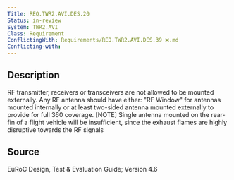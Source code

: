 ```yaml
---
Title: REQ.TWR2.AVI.DES.20
Status: in-review
System: TWR2.AVI
Class: Requirement
ConflictingWith: Requirements/REQ.TWR2.AVI.DES.39 ❌.md
Conflicting-with:
---
```


## Description

RF transmitter, receivers or transceivers are not allowed to be mounted externally. Any RF antenna should have either: "RF Window" for antennas mounted internally or at least two-sided antenna mounted externally to provide for full 360 coverage. [NOTE] Single antenna mounted on the rear-fin of a flight vehicle will be insufficient, since the exhaust flames are highly disruptive towards the RF signals

## Source

EuRoC Design, Test & Evaluation Guide; Version 4.6
